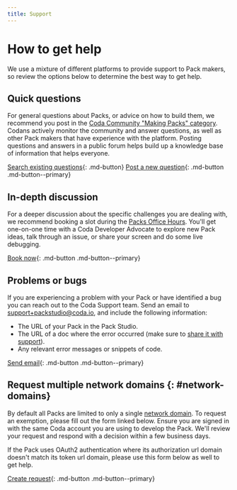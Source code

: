 ```yaml
---
title: Support
---
```


# How to get help

We use a mixture of different platforms to provide support to Pack makers, so review the options below to determine the best way to get help.


## Quick questions

For general questions about Packs, or advice on how to build them, we recommend you post in the [Coda Community "Making Packs" category][community_packs]. Codans actively monitor the community and answer questions, as well as other Pack makers that have experience with the platform. Posting questions and answers in a public forum helps build up a knowledge base of information that helps everyone.

[Search existing questions][community_search]{: .md-button}
[Post a new question][community_post]{: .md-button .md-button--primary}


## In-depth discussion

For a deeper discussion about the specific challenges you are dealing with, we recommend booking a slot during the [Packs Office Hours][office_hours]. You'll get one-on-one time with a Coda Developer Advocate to explore new Pack ideas, talk through an issue, or share your screen and do some live debugging.

[Book now][office_hours]{: .md-button .md-button--primary}


## Problems or bugs

If you are experiencing a problem with your Pack or have identified a bug you can reach out to the Coda Support team. Send an email to [support+packstudio@coda.io][support_email], and include the following information:

- The URL of your Pack in the Pack Studio.
- The URL of a doc where the error occurred (make sure to [share it with support][hc_share]).
- Any relevant error messages or snippets of code.

[Send email][support_email]{: .md-button .md-button--primary}


## Request multiple network domains {: #network-domains}

By default all Packs are limited to only a single [network domain][fetcher_network_domains]. To request an exemption, please fill out the form linked below. Ensure you are signed in with the same Coda account you are using to develop the Pack. We'll review your request and respond with a decision within a few business days.

If the Pack uses OAuth2 authentication where its authorization url domain doesn't match its token url domain, please use this form below as well to get help.

[Create request][network_domains_form]{: .md-button .md-button--primary}


[community_packs]: https://community.coda.io/c/15
[community_search]: https://community.coda.io/search?q=%23making-packs
[community_post]: https://community.coda.io/new-topic?category=making-packs
[support_email]: mailto:support+packstudio@coda.io
[hc_share]: https://help.coda.io/en/articles/1137949-sharing-your-doc#h_5061fdf96a
[fetcher_network_domains]: ../guides/advanced/fetcher.md#network-domains
[network_domains_form]: https://coda.io/form/Pack-Network-Domains-Request_ddvuAhFq3IZ
[office_hours]: https://calendly.com/ekoleda/packs-office-hours
